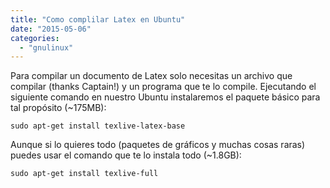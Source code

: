 ```yaml
---
title: "Como complilar Latex en Ubuntu"
date: "2015-05-06"
categories: 
  - "gnulinux"
---
```


Para compilar un documento de Latex solo necesitas un archivo que compilar (thanks Captain!) y un programa que te lo compile. Ejecutando el siguiente comando en nuestro Ubuntu instalaremos el paquete básico para tal propósito (~175MB):

```
sudo apt-get install texlive-latex-base
```

Aunque si lo quieres todo (paquetes de gráficos y muchas cosas raras) puedes usar el comando que te lo instala todo (~1.8GB):

```
sudo apt-get install texlive-full
```
